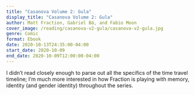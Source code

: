 ```yaml
---
title: "Casanova Volume 2: Gula"
display_title: "Casanova Volume 2: Gula"
author: Matt Fraction, Gabriel Bá, and Fabio Moon
cover_image: /reading/casanova-v2-gula/casanova-v2-gula.jpg
genre: Comic
format: Ebook 
date: 2020-10-13T24:35:00-04:00
start_date: 2020-10-09
end_date: 2020-10-09T12:00:00-04:00
---
```


I didn’t read closely enough to parse out all the specifics of the time travel timeline; I’m much more interested in how Fraction is playing with memory, identity (and gender identity) throughout the series.